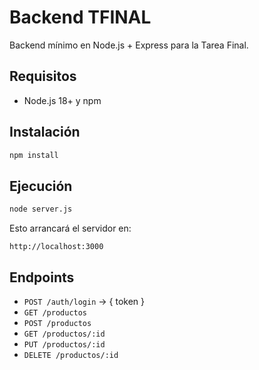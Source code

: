 # Backend TFINAL

Backend mínimo en Node.js + Express para la Tarea Final.

## Requisitos
- Node.js 18+ y npm

## Instalación
```bash
npm install
```

## Ejecución
```bash
node server.js
```
Esto arrancará el servidor en:
```
http://localhost:3000
```

## Endpoints
- `POST /auth/login` → { token }
- `GET /productos`
- `POST /productos`
- `GET /productos/:id`
- `PUT /productos/:id`
- `DELETE /productos/:id`
